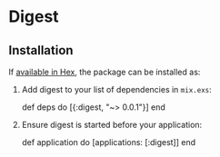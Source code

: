 # Digest


## Installation

If [available in Hex](https://hex.pm/docs/publish), the package can be installed as:

  1. Add digest to your list of dependencies in `mix.exs`:

        def deps do
          [{:digest, "~> 0.0.1"}]
        end

  2. Ensure digest is started before your application:

        def application do
          [applications: [:digest]]
        end

